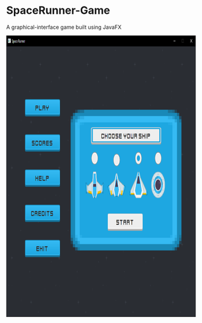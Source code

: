 # SpaceRunner-Game
A graphical-interface game built using JavaFX

<img src="https://github.com/czaacza/SpaceRunner-Game/blob/master/img/startMenuImg.PNG" width="898" height="750" />
